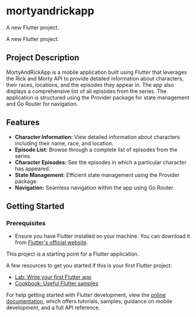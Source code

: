# mortyandrickapp

A new Flutter project.

A new Flutter project.

## Project Description

MortyAndRickApp is a mobile application built using Flutter that leverages the Rick and Morty API to provide detailed information about characters, their races, locations, and the episodes they appear in. The app also displays a comprehensive list of all episodes from the series. The application is structured using the Provider package for state management and Go Router for navigation.

## Features

- **Character Information:** View detailed information about characters including their name, race, and location.
- **Episode List:** Browse through a complete list of episodes from the series.
- **Character Episodes:** See the episodes in which a particular character has appeared.
- **State Management:** Efficient state management using the Provider package.
- **Navigation:** Seamless navigation within the app using Go Router.

## Getting Started

### Prerequisites

- Ensure you have Flutter installed on your machine. You can download it from [Flutter's official website](https://flutter.dev/).

This project is a starting point for a Flutter application.

A few resources to get you started if this is your first Flutter project:

- [Lab: Write your first Flutter app](https://docs.flutter.dev/get-started/codelab)
- [Cookbook: Useful Flutter samples](https://docs.flutter.dev/cookbook)

For help getting started with Flutter development, view the
[online documentation](https://docs.flutter.dev/), which offers tutorials,
samples, guidance on mobile development, and a full API reference.
